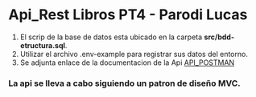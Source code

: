 # Api_Rest Libros PT4 - Parodi Lucas 

1. El scrip de la base de datos esta ubicado en la carpeta **src/bdd-etructura.sql**.
2. Utilizar el archivo .env-example para registrar sus datos del entorno. 
3. Se adjunta enlace de la documentacion de la Api [API_POSTMAN](https://documenter.getpostman.com/view/32641454/2sA3s6GViH)

### La api se lleva a cabo siguiendo un patron de diseño MVC. 

